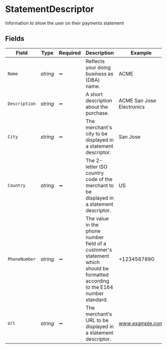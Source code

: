 # StatementDescriptor

Information to show the user on their payments statement


## Fields

| Field                                                                                                                          | Type                                                                                                                           | Required                                                                                                                       | Description                                                                                                                    | Example                                                                                                                        |
| ------------------------------------------------------------------------------------------------------------------------------ | ------------------------------------------------------------------------------------------------------------------------------ | ------------------------------------------------------------------------------------------------------------------------------ | ------------------------------------------------------------------------------------------------------------------------------ | ------------------------------------------------------------------------------------------------------------------------------ |
| `Name`                                                                                                                         | *string*                                                                                                                       | :heavy_minus_sign:                                                                                                             | Reflects your doing business as (DBA) name.                                                                                    | ACME                                                                                                                           |
| `Description`                                                                                                                  | *string*                                                                                                                       | :heavy_minus_sign:                                                                                                             | A short description about the purchase.                                                                                        | ACME San Jose Electronics                                                                                                      |
| `City`                                                                                                                         | *string*                                                                                                                       | :heavy_minus_sign:                                                                                                             | The merchant's city to be displayed in a statement descriptor.                                                                 | San Jose                                                                                                                       |
| `Country`                                                                                                                      | *string*                                                                                                                       | :heavy_minus_sign:                                                                                                             | The 2-letter ISO country code of the merchant to be displayed in a statement descriptor.                                       | US                                                                                                                             |
| `PhoneNumber`                                                                                                                  | *string*                                                                                                                       | :heavy_minus_sign:                                                                                                             | The value in the phone number field of a customer's statement which should be formatted according to the E164 number standard. | +1234567890                                                                                                                    |
| `Url`                                                                                                                          | *string*                                                                                                                       | :heavy_minus_sign:                                                                                                             | The merchant's URL to be displayed in a statement descriptor.                                                                  | www.example.com                                                                                                                |